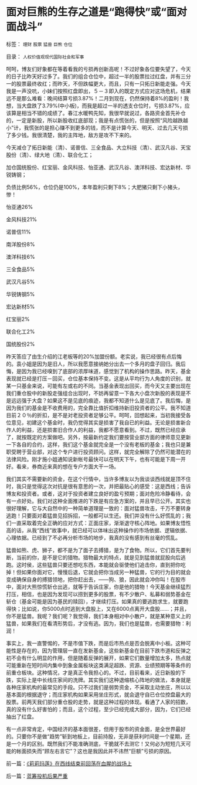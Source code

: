 # 面对巨熊的生存之道是“跑得快”或“面对面战斗”

标签： `理财` `股票` `猛兽` `巨熊` `仓位` 

目录： `人权价值观现代国际社会和军事`

呵呵，博友们好象都在等着看我的亏损再创新高呢！不过好象各位要失望了，今天的日子比昨天好过多了。我们的组合仓位中，超过一半的股票拉过红盘，并有三分一的股票最终收红；而昨天，不但跌幅更大，而且，只有一只拓日新能走强。今天我是一声没吭，小妹们按照红盘即出，５－３即入的既定方式应对这场危机，结果远不是那么难看：晚间结算亏损3.87%！二月到现在，仍然保持着8%的盈利！我想，当大盘跌了3.79%(中小板)，而我是超过一半的透支仓位时，亏损3.87%，应该算是相当不错的成绩了。春江水暖鸭先知，我很早就说过，各路资金首先补仓的，一定是新股，所以新股收红底部现；我是有点慌张的，但是按照“风险越跌越小”计，我慌张的是担心赚不到更多的钱，而不是计算今天、明天、过去几天亏损了多少钱。我很清楚，我的主阵地，敌方是攻不下来的。



今天减仓了拓日新能（清）、诺普信、三全食品、大立科技（清）、武汉凡谷、天宝股份（清）、绿大地（清）、联合化工；

加仓国统股份、红宝丽、金风科技、怡亚通、武汉凡谷、澳洋科技、宏达新材、华锐铸钢；

负债比例56%，仓位仍是100%，本年盈利只剩下8%；大肥猪只剩下小猪头，惨！

怡亚通26%

金风科技21%

诺普信11%

南洋股份8%

澳洋科技6%

三全食品5%

武汉凡谷5%

华锐铸钢5%

宏达新材5%

红宝丽2%

联合化工2%

国统股份2%



昨天答应了由生介绍的江老板等的20%加盟份额。老实说，我已经很有点后悔的。袁小姐是因为是旧人，所以我愿意接纳她分出去一个多月的盘子回归。我后悔，是因为我已经嗅到了底部的浓厚味道，感觉到了机构的操作思路。昨天，基金表现就已经是打压－回买，仓位基本保持不变。这是从平均行为人角度的识别，就某一只基金来说，可能有左或右的不同。当基金表现出回买，而今天又主要出现在我们重仓股中的新股走强组合出现时，不妨再留意一下各大小盘次新股的表现是不是远远强于大盘？如果这不是见底的痕迹，我都不知道什么是见底了。我后悔，是因为我们的基金是不收费用的，完全靠比值折扣维持新旧投资者的公平。我不知道目前２０％的折扣，是不是对老投资者足够公平。呵呵，回想起来，当初我接受各位意见，初建这个基金时，我仍觉得其实是损害了我自已的利益。无论是损害新合作人的利益，还是损害旧合作人的利益，我都不愿意看到。不过，既然已经应承了，就按既定的方案做吧。另外，按最新约定我们要按营业部方面的律师意见更新一下各自的合约，这样，我们这个基金就完全是一个没有老板的基金；我也只是兼职受聘于营业部，对这个专户进行投资顾问。这样，就完全解除了仍然可能潜在的法律风险。刚才施小姐通知说新帐号最快可以在明天下午，也有可能是下周一开好。看来，券商近来真的想在专户方面大干一场。



我们其实不需要新的资金，在这个行情中，当许多博友以为我谈谈西线就是顶不住时，我只是觉得这次对抗是很有意思的一次，并把最贴心的感受：这是西线；告诉博友和投资者。或者，这对于投资者建立良好的盈亏预期；面对危险冷静看待，会有一点好处。我们对这种全面推进的下跌是有应急方案的，并且早已公开。其实也很好理解，它与大自然中的一种简单道理是一致的：面对猛兽攻击，千万不要转身逃跑！只要面对着猛兽见招拆招，一般都可以生还。我们并没有什么好慌乱的；我们一直采取着完全正确的应对方式：正面庄家，渐渐退守核心阵地。如果博友悟性高的话，从我“西线”故事中，就已经可以体味出这种操作的市场依据、逻辑依据、心理依据。已经到了不必再分析市场的地步，我真的没有感到有丝毫的慌乱。



猛兽如熊、虎、狮子，都不是为了面子去搏猎，是为了食物。所以，它们首先要判断，当前的你，是不是它的猎物。猎物最大的特点，就是见到猛兽就屁股向后逃跑。这时侯，这些猛兽只要还想吃东西，本能就会驱使他们追击你，直到把你吃掉！但如果你面对它，慢慢后退，它就会把你当成另一种猛兽，它的行为目的就会变成确保自身的搏猎领地，把你赶出去，——狗、狼，因此就会冲你叫！在股市中，面对大熊惊慌斩仓出逃，就等于告诉庄家，你是他的猎物！今天基金继续猛烈打压，相信，也是因为发现可以捞到更多的股票，有不少散户、私募和弱势基金在斩仓（基金可能是因为基民的赎回），才继续打压。如果真的要逃跑求生，就要跑得快；比如说，你5000点时逃到大盘股上，又在6000点离开大盘股……；并且，你不是猛兽。我呢？我们呢？我觉得，我们本身相对中小散户，就是某种意义上的猛兽，如果我们在看清形势后，才没有逃。因为，我们也是猛兽，也需要猎物：利润！



事实上，我一直警惕的，不是市值下跌，而是后市热点是否会脱离中小板。这种可能性是存在的，因为管理层一直在发新基金，这些新基金在目前下跌市道和反弹之初不会有什么明显的作用，但是随着反弹的展开，如果它们数量增加太多，热点就可能重新在短时间内集中到象金属板块这类满足超跌、资源、业绩预期等等条件的前重仓板块。这种情况，才是真正令我担心的。不过，目前看来，近日新股的下跌，实际上是中长线庄家间的洗牌。其实我们这种退缩核心阵地的做法，本身就是各种庄家机构的最常见的手段。只不过我们是弱势资金，不采取主动坐庄，所以以基本面的根据退守；而庄家机构如果采用坐庄形式，就会退守自已仓位控盘最大的股票。前两天我们部分重仓股的走势，就是这种过程的体现。看通了人家的招数，真的没有什么好害怕的；而且，这个过程，至少已经完成大部分，因为，它们已经抽出了红盘。



有一点非常肯定，中国经济的基本面很差，但用于股市的资金面，是全世界最好的。只要你不是做“趋势”斩到地板上，目前持股，无非是获利时间是一个星期，还是一个月的区别。既然我们不能准确测底，干脆就不去测它！又何必为短短几天可能的帐面损失而“顾左右言它”？这也是我因此并不讳然“巨额”亏损的原因。

前一篇：[《莉莉玛莲》在西线结束前回荡在血腥的战场上](../../../2008/3/12/《莉莉玛莲》在西线结束前回荡在血腥的战场上.md)

后一篇：[蓝筹投机后果严重](../../../2008/3/14/蓝筹投机后果严重.md)